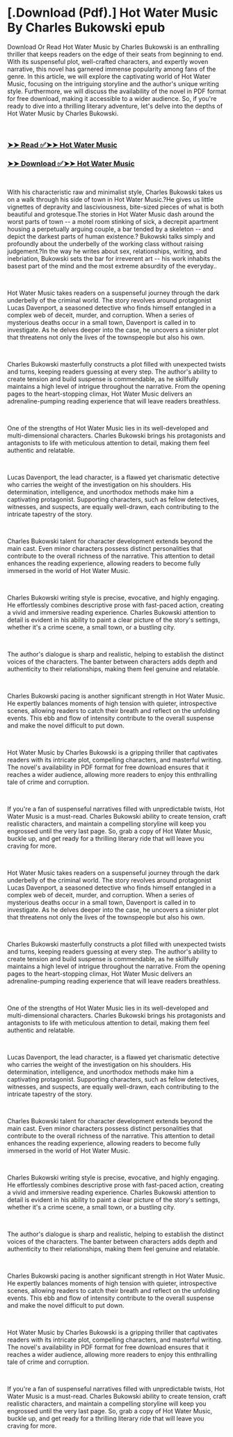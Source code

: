 # [.Download (Pdf).] Hot Water Music By Charles Bukowski epub

<p>Download Or Read Hot Water Music by Charles Bukowski is an enthralling thriller that keeps readers on the edge of their seats from beginning to end. With its suspenseful plot, well-crafted characters, and expertly woven narrative, this novel has garnered immense popularity among fans of the genre. In this article, we will explore the captivating world of Hot Water Music, focusing on the intriguing storyline and the author's unique writing style. Furthermore, we will discuss the availability of the novel in PDF format for free download, making it accessible to a wider audience. So, if you're ready to dive into a thrilling literary adventure, let's delve into the depths of Hot Water Music by Charles Bukowski.</p>
<p>&nbsp;</p>

### [➤➤ Read ✅➤➤ Hot Water Music](https://pdfwebsitebooks.blogspot.com/id/50453)

### [➤➤ Download ✅➤➤ Hot Water Music](https://pdfwebsitebooks.blogspot.com/id/50453)

<p>&nbsp;</p>
<p>With his characteristic raw and minimalist style, Charles Bukowski takes us on a walk through his side of town in Hot Water Music.?He gives us little vignettes of depravity and lasciviousness, bite-sized pieces of what is both beautiful and grotesque.The stories in Hot Water Music dash around the worst parts of town -- a motel room stinking of sick, a decrepit apartment housing a perpetually arguing couple, a bar tended by a skeleton -- and depict the darkest parts of human existence.? Bukowski talks simply and profoundly about the underbelly of the working class without raising judgement.?In the way he writes about sex, relationships, writing, and inebriation, Bukowski sets the bar for irreverent art -- his work inhabits the basest part of the mind and the most extreme absurdity of the everyday..</p>
<p>&nbsp;</p>
<p>Hot Water Music takes readers on a suspenseful journey through the dark underbelly of the criminal world. The story revolves around protagonist Lucas Davenport, a seasoned detective who finds himself entangled in a complex web of deceit, murder, and corruption. When a series of mysterious deaths occur in a small town, Davenport is called in to investigate. As he delves deeper into the case, he uncovers a sinister plot that threatens not only the lives of the townspeople but also his own.</p>
<p>&nbsp;</p>
<p>Charles Bukowski masterfully constructs a plot filled with unexpected twists and turns, keeping readers guessing at every step. The author's ability to create tension and build suspense is commendable, as he skillfully maintains a high level of intrigue throughout the narrative. From the opening pages to the heart-stopping climax, Hot Water Music delivers an adrenaline-pumping reading experience that will leave readers breathless.</p>
<p>&nbsp;</p>
<p>One of the strengths of Hot Water Music lies in its well-developed and multi-dimensional characters. Charles Bukowski brings his protagonists and antagonists to life with meticulous attention to detail, making them feel authentic and relatable.</p>
<p>&nbsp;</p>
<p>Lucas Davenport, the lead character, is a flawed yet charismatic detective who carries the weight of the investigation on his shoulders. His determination, intelligence, and unorthodox methods make him a captivating protagonist. Supporting characters, such as fellow detectives, witnesses, and suspects, are equally well-drawn, each contributing to the intricate tapestry of the story.</p>
<p>&nbsp;</p>
<p>Charles Bukowski talent for character development extends beyond the main cast. Even minor characters possess distinct personalities that contribute to the overall richness of the narrative. This attention to detail enhances the reading experience, allowing readers to become fully immersed in the world of Hot Water Music.</p>
<p>&nbsp;</p>
<p>Charles Bukowski writing style is precise, evocative, and highly engaging. He effortlessly combines descriptive prose with fast-paced action, creating a vivid and immersive reading experience. Charles Bukowski attention to detail is evident in his ability to paint a clear picture of the story's settings, whether it's a crime scene, a small town, or a bustling city.</p>
<p>&nbsp;</p>
<p>The author's dialogue is sharp and realistic, helping to establish the distinct voices of the characters. The banter between characters adds depth and authenticity to their relationships, making them feel genuine and relatable.</p>
<p>&nbsp;</p>
<p>Charles Bukowski pacing is another significant strength in Hot Water Music. He expertly balances moments of high tension with quieter, introspective scenes, allowing readers to catch their breath and reflect on the unfolding events. This ebb and flow of intensity contribute to the overall suspense and make the novel difficult to put down.</p>
<p>&nbsp;</p>
<p>Hot Water Music by Charles Bukowski is a gripping thriller that captivates readers with its intricate plot, compelling characters, and masterful writing. The novel's availability in PDF format for free download ensures that it reaches a wider audience, allowing more readers to enjoy this enthralling tale of crime and corruption.</p>
<p>&nbsp;</p>
<p>If you're a fan of suspenseful narratives filled with unpredictable twists, Hot Water Music is a must-read. Charles Bukowski ability to create tension, craft realistic characters, and maintain a compelling storyline will keep you engrossed until the very last page. So, grab a copy of Hot Water Music, buckle up, and get ready for a thrilling literary ride that will leave you craving for more.</p>
<p>&nbsp;</p>
<p>Hot Water Music takes readers on a suspenseful journey through the dark underbelly of the criminal world. The story revolves around protagonist Lucas Davenport, a seasoned detective who finds himself entangled in a complex web of deceit, murder, and corruption. When a series of mysterious deaths occur in a small town, Davenport is called in to investigate. As he delves deeper into the case, he uncovers a sinister plot that threatens not only the lives of the townspeople but also his own.</p>
<p>&nbsp;</p>
<p>Charles Bukowski masterfully constructs a plot filled with unexpected twists and turns, keeping readers guessing at every step. The author's ability to create tension and build suspense is commendable, as he skillfully maintains a high level of intrigue throughout the narrative. From the opening pages to the heart-stopping climax, Hot Water Music delivers an adrenaline-pumping reading experience that will leave readers breathless.</p>
<p>&nbsp;</p>
<p>One of the strengths of Hot Water Music lies in its well-developed and multi-dimensional characters. Charles Bukowski brings his protagonists and antagonists to life with meticulous attention to detail, making them feel authentic and relatable.</p>
<p>&nbsp;</p>
<p>Lucas Davenport, the lead character, is a flawed yet charismatic detective who carries the weight of the investigation on his shoulders. His determination, intelligence, and unorthodox methods make him a captivating protagonist. Supporting characters, such as fellow detectives, witnesses, and suspects, are equally well-drawn, each contributing to the intricate tapestry of the story.</p>
<p>&nbsp;</p>
<p>Charles Bukowski talent for character development extends beyond the main cast. Even minor characters possess distinct personalities that contribute to the overall richness of the narrative. This attention to detail enhances the reading experience, allowing readers to become fully immersed in the world of Hot Water Music.</p>
<p>&nbsp;</p>
<p>Charles Bukowski writing style is precise, evocative, and highly engaging. He effortlessly combines descriptive prose with fast-paced action, creating a vivid and immersive reading experience. Charles Bukowski attention to detail is evident in his ability to paint a clear picture of the story's settings, whether it's a crime scene, a small town, or a bustling city.</p>
<p>&nbsp;</p>
<p>The author's dialogue is sharp and realistic, helping to establish the distinct voices of the characters. The banter between characters adds depth and authenticity to their relationships, making them feel genuine and relatable.</p>
<p>&nbsp;</p>
<p>Charles Bukowski pacing is another significant strength in Hot Water Music. He expertly balances moments of high tension with quieter, introspective scenes, allowing readers to catch their breath and reflect on the unfolding events. This ebb and flow of intensity contribute to the overall suspense and make the novel difficult to put down.</p>
<p>&nbsp;</p>
<p>Hot Water Music by Charles Bukowski is a gripping thriller that captivates readers with its intricate plot, compelling characters, and masterful writing. The novel's availability in PDF format for free download ensures that it reaches a wider audience, allowing more readers to enjoy this enthralling tale of crime and corruption.</p>
<p>&nbsp;</p>
<p>If you're a fan of suspenseful narratives filled with unpredictable twists, Hot Water Music is a must-read. Charles Bukowski ability to create tension, craft realistic characters, and maintain a compelling storyline will keep you engrossed until the very last page. So, grab a copy of Hot Water Music, buckle up, and get ready for a thrilling literary ride that will leave you craving for more.</p>
<p>&nbsp;</p>
